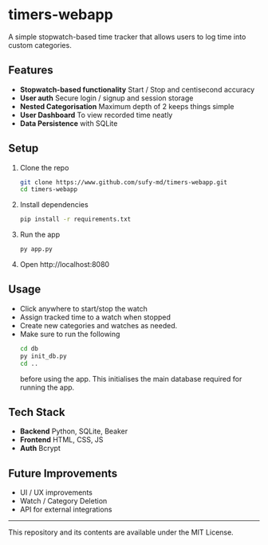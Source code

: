 # timers-webapp

A simple stopwatch-based time tracker that allows users to log time into custom categories.

## Features
- **Stopwatch-based functionality** Start / Stop and centisecond accuracy
- **User auth** Secure login / signup and session storage
- **Nested Categorisation** Maximum depth of 2 keeps things simple
- **User Dashboard** To view recorded time neatly
- **Data Persistence** with SQLite

## Setup
1. Clone the repo
    ```bash
    git clone https://www.github.com/sufy-md/timers-webapp.git
    cd timers-webapp
    ```
1. Install dependencies
    ```bash
    pip install -r requirements.txt
1. Run the app
    ```bash
    py app.py
1. Open http://localhost:8080

## Usage
- Click anywhere to start/stop the watch
- Assign tracked time to a watch when stopped
- Create new categories and watches as needed.
- Make sure to run the following
    ```bash
    cd db
    py init_db.py
    cd ..
    ```
    before using the app. This initialises the main database required for running the app.

## Tech Stack
- **Backend** Python, SQLite, Beaker
- **Frontend** HTML, CSS, JS
- **Auth** Bcrypt

## Future Improvements
- UI / UX improvements
- Watch / Category Deletion
- API for external integrations

---

This repository and its contents are available under the MIT License.